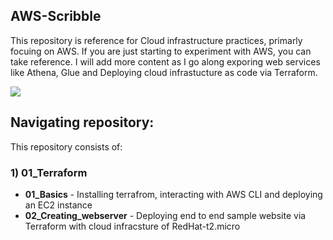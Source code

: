 ## AWS-Scribble
This repository is reference for Cloud infrastructure practices, primarly focuing on AWS. If you are just starting to experiment with AWS, you can take reference. I will add more content as I go along exporing web services like Athena, Glue and Deploying cloud infrastucture as code via Terraform. 

![](https://www.cloudoye.com/images/blog/aws-page-banner.png)


## Navigating repository:
This repository consists of:
### 1) 01_Terraform
- **01_Basics** - Installing terrafrom, interacting with AWS CLI and deploying an EC2 instance
- **02_Creating_webserver** - Deploying end to end sample website via Terraform with cloud infracsture of RedHat-t2.micro

